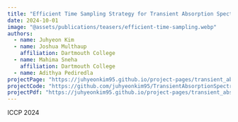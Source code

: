 ```yaml
---
title: "Efficient Time Sampling Strategy for Transient Absorption Spectroscopy"
date: 2024-10-01
image: "@assets/publications/teasers/efficient-time-sampling.webp"
authors:
  - name: Juhyeon Kim
  - name: Joshua Multhaup
    affiliation: Dartmouth College
  - name: Mahima Sneha
    affiliation: Dartmouth College
  - name: Adithya Pediredla
projectPage: "https://juhyeonkim95.github.io/project-pages/transient_absorption_spectroscopy/"
projectCode: "https://github.com/juhyeonkim95/TransientAbsorptionSpectroscopy"
projectPdf: "https://juhyeonkim95.github.io/project-pages/transient_absorption_spectroscopy/static/pdfs/TASICCP2024.pdf"
---
```


ICCP 2024